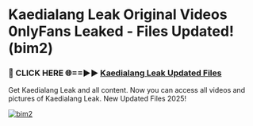 # Kaedialang Leak Original Videos 0nlyFans Leaked - Files Updated! (bim2)

<h3>🔴 CLICK HERE 🌐==►► <a href="https://tinyurl.com/ehrbuxhb" rel="nofollow">Kaedialang Leak Updated Files</a></h3>

Get Kaedialang Leak and all content. Now you can access all videos and pictures of Kaedialang Leak. New Updated Files 2025!

[![bim2](https://i.imgur.com/lVYEuWS.gif)](https://tinyurl.com/ehrbuxhb)

